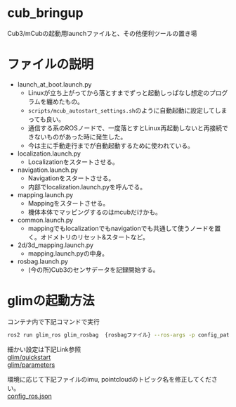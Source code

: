 # cub_bringup
Cub3/mCubの起動用launchファイルと、その他便利ツールの置き場

# ファイルの説明
- launch_at_boot.launch.py
  - Linuxが立ち上がってから落とすまでずっと起動しっぱなし想定のプログラムを纏めたもの。
  - `scripts/mcub_autostart_settings.sh`のように自動起動に設定してしまっても良い。
  - 通信する系のROSノードで、一度落とすとLinux再起動しないと再接続できないものがあった時に発生した。
  - 今は主に手動走行までが自動起動するために使われている。
- localization.launch.py
  - Localizationをスタートさせる。
- navigation.launch.py
  - Navigationをスタートさせる。
  - 内部でlocalization.launch.pyを呼んでる。
- mapping.launch.py
  - Mappingをスタートさせる。
  - 機体本体でマッピングするのはmcubだけかも。
- common.launch.py
  - mappingでもlocalizationでもnavigationでも共通して使うノードを置く。オドメトリのリセット&スタートなど。
- 2d/3d_mapping.launch.py
  - mapping.launch.pyの中身。
- rosbag.launch.py
  - (今の所)Cub3のセンサデータを記録開始する。

# glimの起動方法
コンテナ内で下記コマンドで実行
``` bash
ros2 run glim_ros glim_rosbag  {rosbagファイル} --ros-args -p config_path:=/home/cub/colcon_ws/src/cub/cub_bringup/params/glim_params/
```
細かい設定は下記Link参照  
[glim/quickstart](https://koide3.github.io/glim/quickstart.html)  
[glim/parameters](https://koide3.github.io/glim/parameters.html)

環境に応じて下記ファイルのimu, pointcloudのトピック名を修正してください。  
[config_ros.json](/ros/cub_bringup/params/glim_params/config_ros.json)